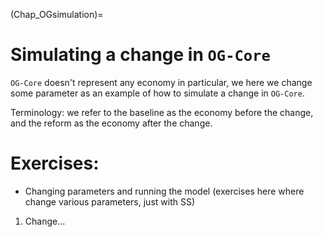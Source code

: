 (Chap_OGsimulation)=

# Simulating a change in `OG-Core`

`OG-Core` doesn't represent any economy in particular, we here we change some parameter as an example of how to simulate a change in `OG-Core`.

Terminology: we refer to the baseline as the economy before the change, and the reform as the economy after the change.


# Exercises:

* Changing parameters and running the model (exercises here where change various parameters, just with SS)

1. Change...